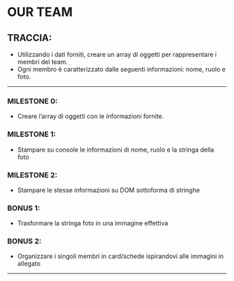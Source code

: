 # OUR TEAM
## TRACCIA:
- Utilizzando i dati forniti, creare un array di oggetti per rappresentare i membri del team.
- Ogni membro è caratterizzato dalle seguenti informazioni: nome, ruolo e foto.

<hr>

### MILESTONE 0:
- Creare l’array di oggetti con le informazioni fornite.
### MILESTONE 1:
- Stampare su console le informazioni di nome, ruolo e la stringa della foto
### MILESTONE 2:
- Stampare le stesse informazioni su DOM sottoforma di stringhe
### BONUS 1:
- Trasformare la stringa foto in una immagine effettiva
### BONUS 2:
- Organizzare i singoli membri in card/schede ispirandovi alle immagini in allegato

<hr>

